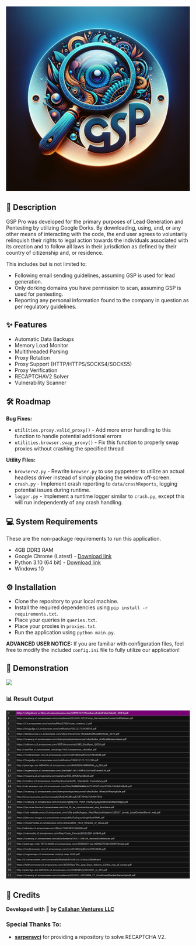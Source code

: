 ![Logo](assets/GSP-logo.jpg)

## 📜 Description

GSP Pro was developed for the primary purposes of Lead Generation and Pentesting by utilizing Google Dorks. By downloading, using, and, or any other means of interacting with the code, the end user agrees to voluntarily relinquish their rights to legal action towards the individuals associated with its creation and to follow all laws in their jurisdiction as defined by their country of citizenship and, or residence.

This includes but is not limited to:

- Following email sending guidelines, assuming GSP is used for lead generation.
- Only dorking domains you have permission to scan, assuming GSP is used for pentesting.
- Reporting any personal information found to the company in question as per regulatory guidelines.

## ✨ Features

- Automatic Data Backups
- Memory Load Monitor
- Multithreaded Parsing
- Proxy Rotation
- Proxy Support (HTTP/HTTPS/SOCKS4/SOCKS5)
- Proxy Verification
- RECAPTCHAV2 Solver
- Vulnerability Scanner

## 🛠️ Roadmap

**Bug Fixes:**

- `utilities.proxy.valid_proxy()` - Add more error handling to this function to handle potential additional errors
- `utilities.browser.swap_proxy()` - Fix this function to properly swap proxies without crashing the specified thread

**Utility Files:**

- `browserv2.py` - Rewrite `browser.py` to use pyppeteer to utilize an actual headless driver instead of simply placing the window off-screen.
- `crash.py` - Implement crash reporting to `data/crashReports`, logging potential issues during runtime.
- `logger.py` - Implement a runtime logger similar to `crash.py`, except this will run independently of any crash handling.

## 💻 System Requirements

These are the non-package requirements to run this application.

- 4GB DDR3 RAM
- Google Chrome (Latest) - [Download link](https://www.google.com/chrome/dr/download/)
- Python 3.10 (64 bit) - [Download link](https://www.python.org/ftp/python/3.10.0/python-3.10.0-amd64.exe)
- Windows 10

## ⚙️ Installation

- Clone the repository to your local machine.
- Install the required dependencies using `pip install -r requirements.txt`.
- Place your queries in `queries.txt`.
- Place your proxies in `proxies.txt`.
- Run the application using `python main.py`.

**ADVANCED USER NOTICE:** If you are familiar with configuration files, feel free to modify the included `config.ini` file to fully utilize our application!

## 🎥 Demonstration

![](assets/Demo.gif)

### 📊 Result Output

![](assets/Demo-Result.JPG)

## 🌟 Credits

**Developed with 💙 by [Callahan Ventures LLC](https://callahanventures.com/)**

### Special Thanks To:

- **[sarperavci](https://github.com/sarperavci/GoogleRecaptchaBypass)** for providing a repository to solve RECAPTCHA V2.
